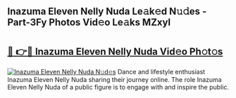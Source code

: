 ## Inazuma Eleven Nelly Nuda Le𝚊k𝚎d N𝚞𝚍es - Part-3Fy Photos Vid𝚎o Le𝚊ks MZxyl

# <h2><a href="http://fbftu8r.evod.top/?m=Inazuma+Eleven+Nelly+Nuda">🔗 👉🔴 Inazuma Eleven Nelly Nuda Vid𝚎o Ph𝚘t𝚘s</a></h2>

[![Inazuma Eleven Nelly Nuda N𝚞d𝚎s](https://i.imgur.com/8V9OHl7.gif)](http://fbftu8r.evod.top/?m=Inazuma+Eleven+Nelly+Nuda)
Dance and lifestyle enthusiast Inazuma Eleven Nelly Nuda sharing their journey online. The role Inazuma Eleven Nelly Nuda of a public figure is to engage with and inspire the public. 
